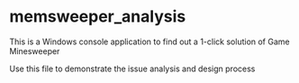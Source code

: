 # memsweeper_analysis
This is a Windows console application to find out a 1-click solution of Game Minesweeper

Use this file to demonstrate the issue analysis and design process
